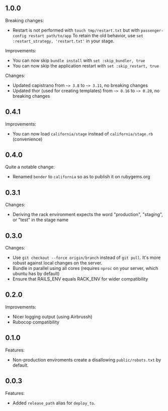 ## 1.0.0

Breaking changes:

* Restart is not performed with `touch tmp/restart.txt` but with `passenger-config restart path/to/app`
  To retain the old behavior, use `set :restart_strategy, 'restart.txt'` in your stage.

Improvements:

* You can now skip `bundle install` with `set :skip_bundler, true`
* You can now skip the application restart with `set :skip_restart, true`

Changes:

* Updated capistrano from `~> 3.8` to `~> 3.11`, no breaking changes
* Updated thor (used for creating templates) from `~> 0.16` to `~> 0.20`, no breaking changes

## 0.4.1

Improvements:

* You can now load `california/stage` instead of `california/stage.rb` (convenience)

## 0.4.0

Quite a notable change:

* Renamed `bender` to `california` so as to publish it on rubygems.org

## 0.3.1

Changes:

* Deriving the rack environment expects the word "production", "staging", or "test" in the stage name

## 0.3.0

Changes:

* Use `git checkout --force origin/branch` instead of `git pull`. It's more robust against local changes on the server.
* Bundle in parallel using all cores (requires `nproc` on your server, which ubuntu has by default)
* Ensure that RAILS_ENV equals RACK_ENV for wider compatibility

## 0.2.0

Improvements:

* Nicer logging output (using Airbrussh)
* Rubocop compatibility

## 0.1.0

Features:

* Non-production enviroments create a disallowing `public/robots.txt` by default.

## 0.0.3

Features:

* Added `release_path` alias for `deploy_to`.
